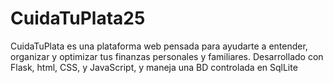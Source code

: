 # CuidaTuPlata25
CuidaTuPlata es una plataforma web pensada para ayudarte a entender, organizar y optimizar tus finanzas personales y familiares. Desarrollado con Flask, html, CSS, y JavaScript, y maneja una BD controlada en SqlLite
